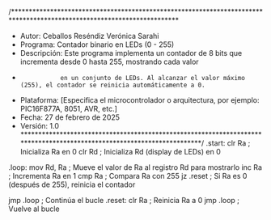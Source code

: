 /***********************************************************************************************************************
 * Autor:         Ceballos Reséndiz Verónica Sarahi
 * Programa:      Contador binario en LEDs (0 - 255)
 * Descripción:   Este programa implementa un contador de 8 bits que incrementa desde 0 hasta 255, mostrando cada valor 
 *                en un conjunto de LEDs. Al alcanzar el valor máximo (255), el contador se reinicia automáticamente a 0.
 * Plataforma:    [Especifica el microcontrolador o arquitectura, por ejemplo: PIC16F877A, 8051, AVR, etc.]
 * Fecha:         27 de febrero de 2025
 * Versión:       1.0
 ***********************************************************************************************************************/
.start:
clr Ra ; Inicializa Ra en 0
clr Rd ; Inicializa Rd (display de LEDs) en 0

.loop:
mov Rd, Ra ; Mueve el valor de Ra al registro Rd para mostrarlo
inc Ra ; Incrementa Ra en 1
cmp Ra ; Compara Ra con 255
jz .reset ; Si Ra es 0 (después de 255), reinicia el contador

jmp .loop     ; Continúa el bucle
.reset:
clr Ra ; Reinicia Ra a 0
jmp .loop ; Vuelve al bucle
